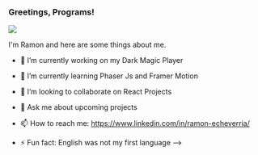 ### Greetings, Programs!

![](https://pixabay.com/photos/fantasy-universe-earth-spaceship-5164046/)

I'm Ramon and here are some things about me.

- 🔭 I’m currently working on my Dark Magic Player
- 🌱 I’m currently learning Phaser Js and Framer Motion
- 👯 I’m looking to collaborate on React Projects

- 💬 Ask me about upcoming projects
- 📫 How to reach me: https://www.linkedin.com/in/ramon-echeverria/

- ⚡ Fun fact: English was not my first language
  -->
